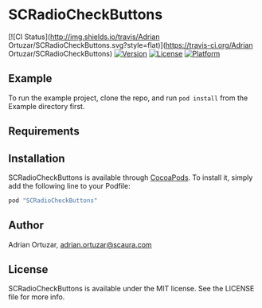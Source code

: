 # SCRadioCheckButtons

[![CI Status](http://img.shields.io/travis/Adrian Ortuzar/SCRadioCheckButtons.svg?style=flat)](https://travis-ci.org/Adrian Ortuzar/SCRadioCheckButtons)
[![Version](https://img.shields.io/cocoapods/v/SCRadioCheckButtons.svg?style=flat)](http://cocoapods.org/pods/SCRadioCheckButtons)
[![License](https://img.shields.io/cocoapods/l/SCRadioCheckButtons.svg?style=flat)](http://cocoapods.org/pods/SCRadioCheckButtons)
[![Platform](https://img.shields.io/cocoapods/p/SCRadioCheckButtons.svg?style=flat)](http://cocoapods.org/pods/SCRadioCheckButtons)

## Example

To run the example project, clone the repo, and run `pod install` from the Example directory first.

## Requirements

## Installation

SCRadioCheckButtons is available through [CocoaPods](http://cocoapods.org). To install
it, simply add the following line to your Podfile:

```ruby
pod "SCRadioCheckButtons"
```

## Author

Adrian Ortuzar, adrian.ortuzar@scaura.com

## License

SCRadioCheckButtons is available under the MIT license. See the LICENSE file for more info.
